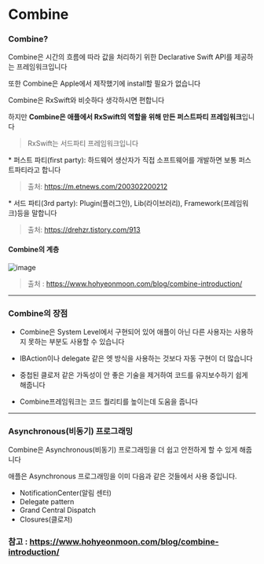 # Combine

### Combine?

Combine은 시간의 흐름에 따라 값을 처리하기 위한 Declarative Swift API를 제공하는 프레임워크입니다

또한 Combine은 Apple에서 제작했기에 install할 필요가 없습니다

Combine은 RxSwift와 비슷하다 생각하시면 편합니다

하지만 **Combine은 애플에서 RxSwift의 역할을 위해 만든 퍼스트파티 프레임워크**입니다

> RxSwift는 서드파티 프레임워크입니다

\* 퍼스트 파티(first party): 하드웨어 생산자가 직접 소프트웨어를 개발하면 보통 퍼스트파티라고 합니다
> 출처: https://m.etnews.com/200302200212

\* 서드 파티(3rd party): Plugin(플러그인), Lib(라이브러리), Framework(프레임워크)등을 말합니다
> 출처: https://drehzr.tistory.com/913


#### Combine의 계층

![image](https://user-images.githubusercontent.com/81547954/158089094-500e6cdb-3b50-46bc-91fa-6d72aa62940f.png)

> 출처 : https://www.hohyeonmoon.com/blog/combine-introduction/

<hr>

### Combine의 장점

* Combine은 System Level에서 구현되어 있어 애플이 아닌 다른 사용자는 사용하지 못하는 부분도 사용할 수 있습니다

* IBAction이나 delegate 같은 엣 방식을 사용하는 것보다 자동 구현이 더 많습니다

* 중첩된 클로저 같은 가독성이 안 좋은 기술을 제거하여 코드를 유지보수하기 쉽게 해줍니다

* Combine프레임워크는 코드 퀄리티를 높이는데 도움을 줍니다

<hr>

### Asynchronous(비동기) 프로그래밍

Combine은 Asynchronous(비동기) 프로그래밍을 더 쉽고 안전하게 할 수 있게 해줍니다

애플은 Asynchronous 프로그래밍을 이미 다음과 같은 것들에서 사용 중입니다.
* NotificationCenter(알림 센터)
* Delegate pattern
* Grand Central Dispatch
* Closures(클로저)


### 참고 : https://www.hohyeonmoon.com/blog/combine-introduction/
